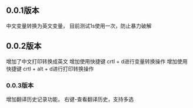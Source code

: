 ## 0.0.1版本 

中文变量转换为英文变量， 目前测试1s使用一次，防止暴力破解

## 0.0.2版本 
增加了中文打印转换成英文
增加使用快捷键 crtl + d进行变量转换操作
增加使用快捷键 crtl + alt + d进行打印转换操作

### 0.0.3版本
增加翻译历史记录功能， 右键-查看翻译历史，支持多选